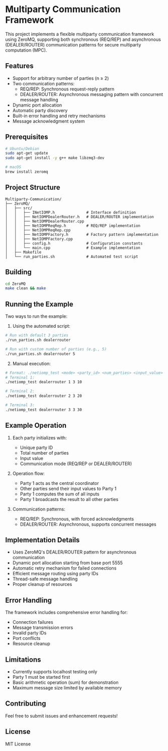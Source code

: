 # Multiparty Communication Framework

This project implements a flexible multiparty communication framework using ZeroMQ, supporting both synchronous (REQ/REP) and asynchronous (DEALER/ROUTER) communication patterns for secure multiparty computation (MPC).

## Features

- Support for arbitrary number of parties (n ≥ 2)
- Two communication patterns:
  - REQ/REP: Synchronous request-reply pattern
  - DEALER/ROUTER: Asynchronous messaging pattern with concurrent message handling
- Dynamic port allocation
- Automatic party discovery
- Built-in error handling and retry mechanisms
- Message acknowledgment system

## Prerequisites

```bash
# Ubuntu/Debian
sudo apt-get update
sudo apt-get install -y g++ make libzmq3-dev

# macOS
brew install zeromq
```

## Project Structure

```
Multiparty-Communication/
├── ZeroMQ/
│   ├── src/
│   │   ├── INetIOMP.h              # Interface definition
│   │   ├── NetIOMPDealerRouter.h   # DEALER/ROUTER implementation
│   │   ├── NetIOMPDealerRouter.cpp
│   │   ├── NetIOMPReqRep.h         # REQ/REP implementation
│   │   ├── NetIOMPReqRep.cpp
│   │   ├── NetIOMPFactory.h        # Factory pattern implementation
│   │   ├── NetIOMPFactory.cpp
│   │   ├── config.h                # Configuration constants
│   │   └── main.cpp                # Example implementation
│   ├── Makefile
│   └── run_parties.sh              # Automated test script
```

## Building

```bash
cd ZeroMQ
make clean && make
```

## Running the Example

Two ways to run the example:

1. Using the automated script:
```bash
# Run with default 3 parties
./run_parties.sh dealerrouter

# Run with custom number of parties (e.g., 5)
./run_parties.sh dealerrouter 5
```

2. Manual execution:
```bash
# Format: ./netiomp_test <mode> <party_id> <num_parties> <input_value>
# Terminal 1:
./netiomp_test dealerrouter 1 3 10

# Terminal 2:
./netiomp_test dealerrouter 2 3 20

# Terminal 3:
./netiomp_test dealerrouter 3 3 30
```

## Example Operation

1. Each party initializes with:
   - Unique party ID
   - Total number of parties
   - Input value
   - Communication mode (REQ/REP or DEALER/ROUTER)

2. Operation flow:
   - Party 1 acts as the central coordinator
   - Other parties send their input values to Party 1
   - Party 1 computes the sum of all inputs
   - Party 1 broadcasts the result to all other parties

3. Communication patterns:
   - REQ/REP: Synchronous, with forced acknowledgments
   - DEALER/ROUTER: Asynchronous, supports concurrent messages

## Implementation Details

- Uses ZeroMQ's DEALER/ROUTER pattern for asynchronous communication
- Dynamic port allocation starting from base port 5555
- Automatic retry mechanism for failed connections
- Efficient message routing using party IDs
- Thread-safe message handling
- Proper cleanup of resources

## Error Handling

The framework includes comprehensive error handling for:
- Connection failures
- Message transmission errors
- Invalid party IDs
- Port conflicts
- Resource cleanup

## Limitations

- Currently supports localhost testing only
- Party 1 must be started first
- Basic arithmetic operation (sum) for demonstration
- Maximum message size limited by available memory

## Contributing

Feel free to submit issues and enhancement requests!

## License

MIT License